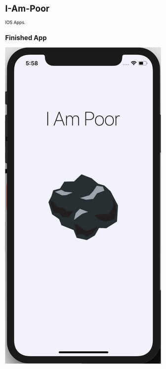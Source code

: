 # I-Am-Poor
IOS Apps.

## Finished App
![Finished App](https://github.com/myselfHimanshu/IOS-Apps/blob/master/Images/i-am-poor-ios.png)
